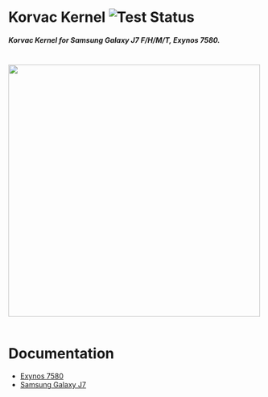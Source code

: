  # Korvac Kernel ![Test Status](https://github.com/gobuffalo/tags/workflows/Tests/badge.svg)
 ##### Korvac Kernel for Samsung Galaxy J7 F/H/M/T, Exynos 7580.<br> <br>
 <img src="https://github.com/themagicalmammal/android_kernel_samsung_j7elte/blob/master/Korvaclogo.jpg" width="500" /> <br><br>

 
 # Documentation
 * [Exynos 7580](https://github.com/themagicalmammal/android_kernel_samsung_j7elte/blob/master/Exynos7580.md)
 * [Samsung Galaxy J7](https://github.com/themagicalmammal/android_kernel_samsung_j7elte/blob/master/J7.md)
